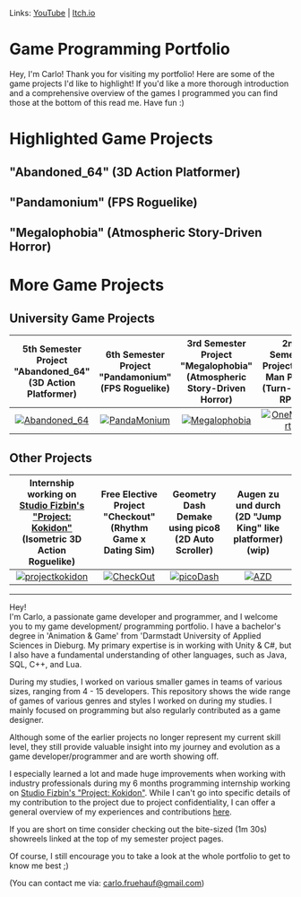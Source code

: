 Links:
<a href="https://www.youtube.com/channel/UCJKa8idl7TpF9RqIwFwmBOQ">YouTube</a> | <a href="https://apandev.itch.io/">Itch.io</a>

# Game Programming Portfolio
Hey, I'm Carlo! Thank you for visiting my portfolio! Here are some of the game projects I'd like to highlight! If you'd like a more thorough introduction and a comprehensive overview of the games I programmed you can find those at the bottom of this read me. Have fun :)
# Highlighted Game Projects
"Abandoned_64" (3D Action Platformer)
----------
"Pandamonium" (FPS Roguelike)
----------
"Megalophobia" (Atmospheric Story-Driven Horror)
----------
# More Game Projects
University Game Projects
----------
| 5th Semester Project "Abandoned_64" (3D Action Platformer) | 6th Semester Project "Pandamonium" (FPS Roguelike) | 3rd Semester Project "Megalophobia" (Atmospheric Story-Driven Horror) | 2nd Semester Project "One Man Party" (Turn-Based RPG) |
|:-------------------------:|:-------------------------:|:-------------------------:|:-------------------------:|
| [![Abandoned_64](https://user-images.githubusercontent.com/59093470/156429171-a7a8455f-8906-4d5d-935a-b62fafff2811.png)](https://github.com/NeoNova111/Portfolio/tree/main/Abandoned_64%20(5.%20Semester%20Game)) | [![PandaMonium](https://github.com/NeoNova111/Portfolio/assets/59093470/77d53e69-c32c-4d65-ac0c-ac57bc212536)](https://github.com/NeoNova111/Portfolio/tree/main/Pandamonium%20(6.%20Semester%20Game)) | [![Megalophobia](https://user-images.githubusercontent.com/59093470/156429209-f6c2aa18-5713-4bc5-8151-4ea1332a8ffd.jpg)](https://github.com/NeoNova111/Portfolio/tree/main/Megalophobia%20Unity%20Project%20(3.%20Semester%20Game)) | [![OneManParty](https://user-images.githubusercontent.com/59093470/156429609-942bf18a-d98d-4ba3-aa7a-e83a1f83d36c.png)](https://github.com/NeoNova111/Portfolio/tree/main/One%20Man%20Party%20Unity%20Project%20(2.%20Semester%20Game))  

Other Projects
----------
| Internship working on <a href="https://www.studio-fizbin.com/">Studio Fizbin's "Project: Kokidon"</a> (Isometric 3D Action Roguelike) | Free Elective Project "Checkout" (Rhythm Game x Dating Sim) | Geometry Dash Demake using pico8 (2D Auto Scroller) | Augen zu und durch (2D "Jump King" like platformer) (wip) |
|:-------------------------:|:-------------------------:|:-------------------------:|:-------------------------:|
[![projectkokidon](https://github-production-user-asset-6210df.s3.amazonaws.com/59093470/273318880-17afa4d3-355f-416a-a8fc-9d9524714fd8.png)](https://github.com/NeoNova111/Portfolio/tree/main/Project%20Kokidon) | [![CheckOut](https://user-images.githubusercontent.com/59093470/156429528-284d9b49-5b0b-44c8-9da9-9aaefc90cabd.png)](https://github.com/NeoNova111/Portfolio/tree/main/Check%20Out%20(4.%20Semester%20Free%20Elective)) | [![picoDash](https://github-production-user-asset-6210df.s3.amazonaws.com/59093470/273320478-a66f4de7-49ef-47f7-9d51-a192c3bb3c63.PNG)](https://github.com/NeoNova111/Portfolio/tree/main/Geometry%20Dash%20Demake) | [![AZD](https://user-images.githubusercontent.com/59093470/273333474-cdb5443a-c4f9-403b-a6a2-ec4d8c968230.png)](https://github.com/NeoNova111/Portfolio/tree/main/AZD)

----------

Hey!  
I'm Carlo, a passionate game developer and programmer, and I welcome you to my game development/ programming portfolio. I have a bachelor's degree in 'Animation & Game' from 'Darmstadt University of Applied Sciences in Dieburg. My primary expertise is in working with Unity & C#, but I also have a fundamental understanding of other languages, such as Java, SQL, C++, and Lua.
  
During my studies, I worked on various smaller games in teams of various sizes, ranging from 4 - 15 developers. This repository shows the wide range of games of various genres and styles I worked on during my studies. I mainly focused on programming but also regularly contributed as a game designer.

Although some of the earlier projects no longer represent my current skill level, they still provide valuable insight into my journey and evolution as a game developer/programmer and are worth showing off. 

I especially learned a lot and made huge improvements when working with industry professionals during my 6 months programming internship working on <a href="https://www.studio-fizbin.com/">Studio Fizbin's "Project: Kokidon"</a>. While I can't go into specific details of my contribution to the project due to project confidentiality, I can offer a general overview of my experiences and contributions <a href="https://github.com/NeoNova111/Portfolio/tree/main/Project%20Kokidon">here</a>.

If you are short on time consider checking out the bite-sized (1m 30s) showreels linked at the top of my semester project pages.

Of course, I still encourage you to take a look at the whole portfolio to get to know me best ;)

(You can contact me via: carlo.fruehauf@gmail.com)
